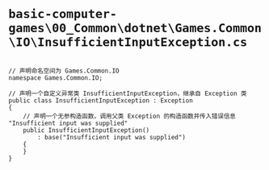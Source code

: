 # `basic-computer-games\00_Common\dotnet\Games.Common\IO\InsufficientInputException.cs`

```

// 声明命名空间为 Games.Common.IO
namespace Games.Common.IO;

// 声明一个自定义异常类 InsufficientInputException，继承自 Exception 类
public class InsufficientInputException : Exception
{
    // 声明一个无参构造函数，调用父类 Exception 的构造函数并传入错误信息 "Insufficient input was supplied"
    public InsufficientInputException()
        : base("Insufficient input was supplied")
    {
    }
}

```